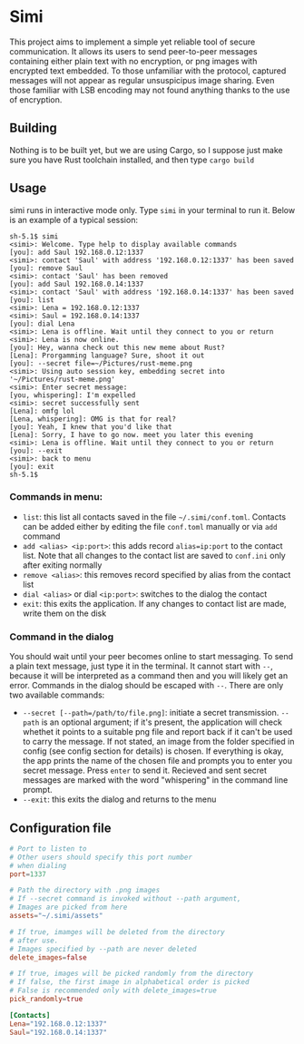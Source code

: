 # Simi

This project aims to implement a simple yet reliable tool of secure communication.
It allows its users to send peer-to-peer messages containing either plain text with no encryption, or
png images with encrypted text embedded. To those unfamiliar with the protocol, captured messages
will not appear as regular unsuspicipus image sharing. Even those familiar with LSB encoding may
not found anything thanks to the use of encryption.

## Building
Nothing is to be built yet, but we are using Cargo, so I suppose just make sure you have Rust
toolchain installed, and then type
`cargo build`

## Usage
simi runs in interactive mode only. Type `simi` in your terminal to run it. Below is an example of a typical session:

```
sh-5.1$ simi
<simi>: Welcome. Type help to display available commands
[you]: add Saul 192.168.0.12:1337
<simi>: contact 'Saul' with address '192.168.0.12:1337' has been saved
[you]: remove Saul
<simi>: contact 'Saul' has been removed
[you]: add Saul 192.168.0.14:1337
<simi>: contact 'Saul' with address '192.168.0.14:1337' has been saved
[you]: list
<simi>: Lena = 192.168.0.12:1337
<simi>: Saul = 192.168.0.14:1337
[you]: dial Lena
<simi>: Lena is offline. Wait until they connect to you or return
<simi>: Lena is now online.
[you]: Hey, wanna check out this new meme about Rust?
[Lena]: Prorgamming language? Sure, shoot it out
[you]: --secret file=~/Pictures/rust-meme.png
<simi>: Using auto session key, embedding secret into '~/Pictures/rust-meme.png'
<simi>: Enter secret message:
[you, whispering]: I'm expelled
<simi>: secret successfully sent
[Lena]: omfg lol
[Lena, whispering]: OMG is that for real?
[you]: Yeah, I knew that you'd like that
[Lena]: Sorry, I have to go now. meet you later this evening
<simi>: Lena is offline. Wait until they connect to you or return
[you]: --exit
<simi>: back to menu
[you]: exit
sh-5.1$
```

### Commands in menu:

- `list`: this list all contacts saved in the file `~/.simi/conf.toml`. Contacts can be added either by editing the file `conf.toml` manually or via `add` command
- `add <alias> <ip:port>`: this adds record `alias=ip:port` to the contact list. Note that all changes to the contact list are saved to `conf.ini` only after exiting normally
- `remove <alias>`: this removes record specified by alias from the contact list
- `dial <alias>` or dial `<ip:port>`: switches to the dialog the contact
- `exit`: this exits the application. If any changes to contact list are made, write them on the disk

### Command in the dialog
You should wait until your peer becomes online to start messaging. To send a plain text message, just type it in the terminal. It cannot start with `--`, because it will be interpreted as a command then and you will likely get an error.
Commands in the dialog should be escaped with `--`. There are only two available commands:

- `--secret [--path=/path/to/file.png]`: initiate a secret transmission. `--path` is an optional argument; if it's present, the application will check whethet it points to a suitable png file and report back if it can't be used to carry the message. If not stated, an image from the folder specified in config (see config section for details) is chosen. If everything is okay, the app prints the name of the chosen file and prompts you to enter you secret message. Press `enter` to send it. Recieved and sent secret messages are marked with the word "whispering" in the command line prompt.
- `--exit`: this exits the dialog and returns to the menu

## Configuration file

```toml
# Port to listen to
# Other users should specify this port number
# when dialing
port=1337

# Path the directory with .png images
# If --secret command is invoked without --path argument,
# Images are picked from here
assets="~/.simi/assets"

# If true, imamges will be deleted from the directory
# after use.
# Images specified by --path are never deleted
delete_images=false

# If true, images will be picked randomly from the directory
# If false, the first image in alphabetical order is picked
# False is recommended only with delete_images=true
pick_randomly=true

[Contacts]
Lena="192.168.0.12:1337"
Saul="192.168.0.14:1337"

```
